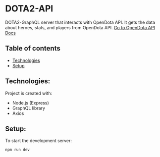 # DOTA2-API

DOTA2-GraphQL server that interacts with OpenDota API.
It gets the data about heroes, stats, and players from OpenDota API.
[Go to OpenDota API Docs](https://docs.opendota.com)

## Table of contents

- [Technologies](#technologies)
- [Setup](#setup)

## Technologies:

Project is created with:

- Node.js (Express)
- GraphQL library
- Axios

## Setup:

To start the development server:

```
npm run dev
```
